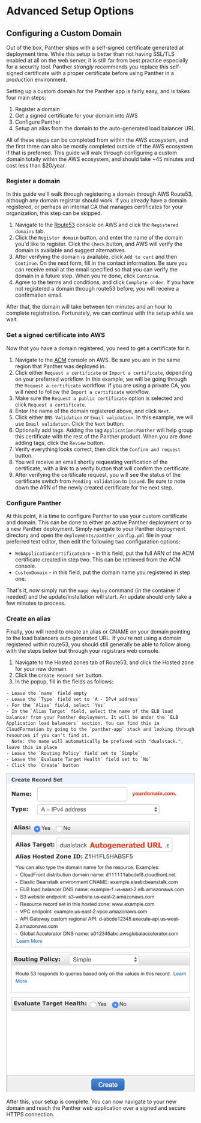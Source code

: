 # Advanced Setup Options

## Configuring a Custom Domain

Out of the box, Panther ships with a self-signed certificate generated at deployment time. While this setup is better than not having SSL/TLS enabled at all on the web server, it is still far from best practice especially for a security tool. Panther *strongly* recommends you replace this self-signed certificate with a proper certificate before using Panther in a production environment.

Setting up a custom domain for the Panther app is fairly easy, and is takes four main steps:

  1. Register a domain
  2. Get a signed certificate for your domain into AWS
  3. Configure Panther
  4. Setup an alias from the domain to the auto-generated load balancer URL
  
All of these steps can be completed from within the AWS ecosystem, and the first three can also be mostly completed outside of the AWS ecosystem if that is preferred. This guide will walk through configuring a custom domain totally within the AWS ecosystem, and should take ~45 minutes and cost less than $20/year.

### Register a domain

In this guide we'll walk through registering a domain through AWS Route53, although any domain registrar should work. If you already have a domain registered, or perhaps an internal CA that manages certificates for your organization, this step can be skipped.

  1. Navigate to the [Route53](https://console.aws.amazon.com/route53/home) console on AWS and click the `Registered domains` tab.
  2. Click the `Register domain` button, and enter the name of the domain you'd like to register. Click the `Check` button, and AWS will verify the domain is available and suggest alternatives.
  3. After verifying the domain is available, click `Add to cart` and then `Continue`. On the next form, fill in the contact information. Be sure you can receive email at the email specified so that you can verify the domain in a future step. When you're done, click `Continue`.
  4. Agree to the terms and conditions, and click `Complete order`. If you have not registered a domain through route53 before, you will receive a confirmation email.
  
After that, the domain will take between ten minutes and an hour to complete registration. Fortunately, we can continue with the setup while we wait.

### Get a signed certificate into AWS

Now that you have a domain registered, you need to get a certificate for it.

  1. Navigate to the [ACM](https://console.aws.amazon.com/acm/home) console on AWS. Be sure you are in the same region that Panther was deployed in.
  2. Click either `Request a certificate` or `Import a certificate`, depending on your preferred workflow. In this example, we will be going through the `Request a certificate` workflow. If you are using a private CA, you will need to follow the `Import a certificate`  workflow.
  3. Make sure the `Request a public certificate` option is selected and click `Request a certificate`.
  4. Enter the name of the domain registered above, and click `Next`.
  5. Click either `DNS Validation` or `Email validation`. In this example, we will use `Email validation`. Click the `Next` button.
  6. Optionally add tags. Adding the tag `Application:Panther` will help group this certificate with the rest of the Panther product. When you are done adding tags, click the `Review` button.
  7. Verify everything looks correct, then click the `Confirm and request` button.
  8. You will receive an email shortly requesting verification of the certificate, with a link to a verify button that will confirm the certificate.
  9. After verifying the certificate request, you will see the status of the certificate switch from `Pending validation` to `Issued`. Be sure to note down the ARN of the newly created certificate for the next step.
  
### Configure Panther

At this point, it is time to configure Panther to use your custom certificate and domain. This can be done to either an active Panther deployment or to a new Panther deployment. Simply navigate to your Panther deployment directory and open the `deployments/panther_config.yml` file in your preferred text editor, then edit the following two configuration options:

  - `WebApplicationCertificateArn` - in this field, put the full ARN of the ACM certificate created in step two. This can be retrieved from the ACM console.
  - `CustomDomain` - in this field, put the domain name you registered in step one.
  
That's it, now simply run the `mage deploy` command (in the container if needed) and the update/installation will start. An update should only take a few minutes to process.

### Create an alias

Finally, you will need to create an alias or CNAME on your domain pointing to the load balancers auto generated URL. If you're not using a domain registered within route53, you should still generally be able to follow along with the steps below but through your registrars web console.

  1. Navigate to the Hosted zones tab of Route53, and click the Hosted zone for your new domain
  2. Click the `Create Record Set` button.
  3. In the popup, fill in the fields as follows: 
  
    - Leave the `name` field empty
    - Leave the `Type` field set to `A - IPv4 address`
    - For the `Alias` field, select `Yes`
    - In the `Alias Target` field, select the name of the ELB load balancer from your Panther deployment. It will be under the `ELB Application load balancers` section. You can find this in CloudFormation by going to the `panther-app` stack and looking through resources if you can't find it.
      Note: the name will automatically be prefixed with "dualstack.", leave this in place
    - Leave the `Routing Policy` field set to `Simple`
    - Leave the `Evaluate Target Health` field set to `No`
    - Click the `Create` button


![](../../.gitbook/assets/hosted_zone_alias.png)
    
After this, your setup is complete. You can now navigate to your new domain and reach the Panther web application over a signed and secure HTTPS connection.
